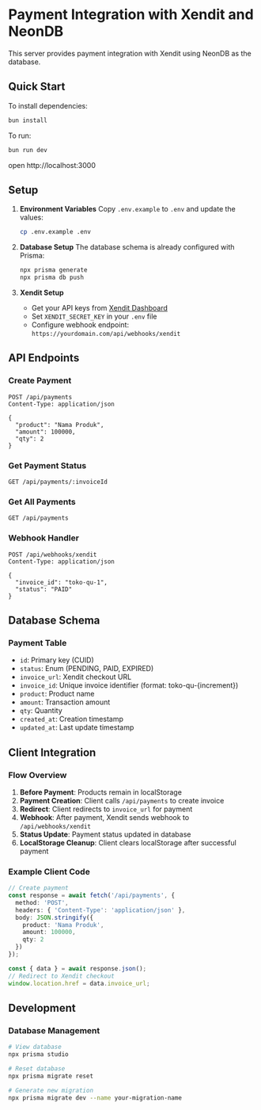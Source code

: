 # Payment Integration with Xendit and NeonDB

This server provides payment integration with Xendit using NeonDB as the database.

## Quick Start

To install dependencies:
```sh
bun install
```

To run:
```sh
bun run dev
```

open http://localhost:3000

## Setup

1. **Environment Variables**
   Copy `.env.example` to `.env` and update the values:
   ```bash
   cp .env.example .env
   ```

2. **Database Setup**
   The database schema is already configured with Prisma:
   ```bash
   npx prisma generate
   npx prisma db push
   ```

3. **Xendit Setup**
   - Get your API keys from [Xendit Dashboard](https://dashboard.xendit.co/)
   - Set `XENDIT_SECRET_KEY` in your `.env` file
   - Configure webhook endpoint: `https://yourdomain.com/api/webhooks/xendit`

## API Endpoints

### Create Payment
```http
POST /api/payments
Content-Type: application/json

{
  "product": "Nama Produk",
  "amount": 100000,
  "qty": 2
}
```

### Get Payment Status
```http
GET /api/payments/:invoiceId
```

### Get All Payments
```http
GET /api/payments
```

### Webhook Handler
```http
POST /api/webhooks/xendit
Content-Type: application/json

{
  "invoice_id": "toko-qu-1",
  "status": "PAID"
}
```

## Database Schema

### Payment Table
- `id`: Primary key (CUID)
- `status`: Enum (PENDING, PAID, EXPIRED)
- `invoice_url`: Xendit checkout URL
- `invoice_id`: Unique invoice identifier (format: toko-qu-{increment})
- `product`: Product name
- `amount`: Transaction amount
- `qty`: Quantity
- `created_at`: Creation timestamp
- `updated_at`: Last update timestamp

## Client Integration

### Flow Overview
1. **Before Payment**: Products remain in localStorage
2. **Payment Creation**: Client calls `/api/payments` to create invoice
3. **Redirect**: Client redirects to `invoice_url` for payment
4. **Webhook**: After payment, Xendit sends webhook to `/api/webhooks/xendit`
5. **Status Update**: Payment status updated in database
6. **LocalStorage Cleanup**: Client clears localStorage after successful payment

### Example Client Code
```typescript
// Create payment
const response = await fetch('/api/payments', {
  method: 'POST',
  headers: { 'Content-Type': 'application/json' },
  body: JSON.stringify({
    product: 'Nama Produk',
    amount: 100000,
    qty: 2
  })
});

const { data } = await response.json();
// Redirect to Xendit checkout
window.location.href = data.invoice_url;
```

## Development

### Database Management
```bash
# View database
npx prisma studio

# Reset database
npx prisma migrate reset

# Generate new migration
npx prisma migrate dev --name your-migration-name
```

